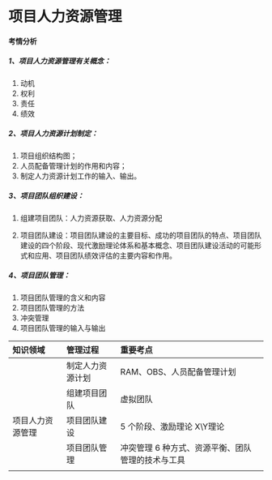 # 项目人力资源管理

#### 考情分析

##### 1、项目人力资源管理有关概念：

1. 动机
2. 权利
3. 责任
4. 绩效

##### 2、项目人力资源计划制定：

1. 项目组织结构图；
2. 人员配备管理计划的作用和内容；
3. 制定人力资源计划工作的输入、输出。

##### 3、项目团队组织建设：

1. 组建项目团队：人力资源获取、人力资源分配

2. 项目团队建设：项目团队建设的主要目标、成功的项目团队的特点、项目团队建设的四个阶段、现代激励理论体系和基本概念、项目团队建设活动的可能形式和应用、项目团队绩效评估的主要内容和作用。

##### 4、项目团队管理：

1. 项目团队管理的含义和内容
2. 项目团队管理的方法
3. 冲突管理
4. 项目团队管理的输入与输出

| **知识领域** | **管理过程** | **重要考点** |
| :--- | :--- | :--- |
|  | 制定人力资源计划 | RAM、OBS、人员配备管理计划 |
|  | 组建项目团队 | 虚拟团队 |
| 项目人力资源管理 | 项目团队建设 | 5 个阶段、激励理论 X\Y理论 |
|  | 项目团队管理 | 冲突管理 6 种方式、资源平衡、团队管理的技术与工具 |
|  |  |  |



